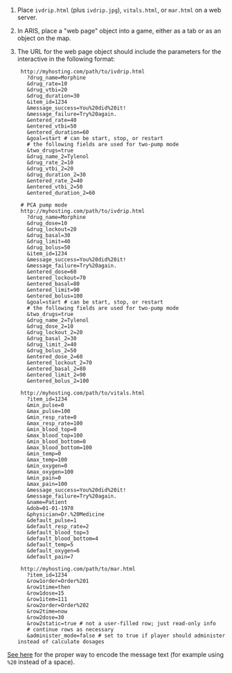 1. Place `ivdrip.html` (plus `ivdrip.jpg`), `vitals.html`, or `mar.html` on a web server.

2. In ARIS, place a "web page" object into a game, either as a tab or as an
object on the map.

3. The URL for the web page object should include the parameters for the interactive in the following format:

        http://myhosting.com/path/to/ivdrip.html
          ?drug_name=Morphine
          &drug_rate=10
          &drug_vtbi=20
          &drug_duration=30
          &item_id=1234
          &message_success=You%20did%20it!
          &message_failure=Try%20again.
          &entered_rate=40
          &entered_vtbi=50
          &entered_duration=60
          &goal=start # can be start, stop, or restart
          # the following fields are used for two-pump mode
          &two_drugs=true
          &drug_name_2=Tylenol
          &drug_rate_2=10
          &drug_vtbi_2=20
          &drug_duration_2=30
          &entered_rate_2=40
          &entered_vtbi_2=50
          &entered_duration_2=60

        # PCA pump mode
        http://myhosting.com/path/to/ivdrip.html
          ?drug_name=Morphine
          &drug_dose=10
          &drug_lockout=20
          &drug_basal=30
          &drug_limit=40
          &drug_bolus=50
          &item_id=1234
          &message_success=You%20did%20it!
          &message_failure=Try%20again.
          &entered_dose=60
          &entered_lockout=70
          &entered_basal=80
          &entered_limit=90
          &entered_bolus=100
          &goal=start # can be start, stop, or restart
          # the following fields are used for two-pump mode
          &two_drugs=true
          &drug_name_2=Tylenol
          &drug_dose_2=10
          &drug_lockout_2=20
          &drug_basal_2=30
          &drug_limit_2=40
          &drug_bolus_2=50
          &entered_dose_2=60
          &entered_lockout_2=70
          &entered_basal_2=80
          &entered_limit_2=90
          &entered_bolus_2=100

        http://myhosting.com/path/to/vitals.html
          ?item_id=1234
          &min_pulse=0
          &max_pulse=100
          &min_resp_rate=0
          &max_resp_rate=100
          &min_blood_top=0
          &max_blood_top=100
          &min_blood_bottom=0
          &max_blood_bottom=100
          &min_temp=0
          &max_temp=100
          &min_oxygen=0
          &max_oxygen=100
          &min_pain=0
          &max_pain=100
          &message_success=You%20did%20it!
          &message_failure=Try%20again.
          &name=Patient
          &dob=01-01-1970
          &physician=Dr.%20Medicine
          &default_pulse=1
          &default_resp_rate=2
          &default_blood_top=3
          &default_blood_bottom=4
          &default_temp=5
          &default_oxygen=6
          &default_pain=7

        http://myhosting.com/path/to/mar.html
          ?item_id=1234
          &row1order=Order%201
          &row1time=then
          &row1dose=15
          &row1item=111
          &row2order=Order%202
          &row2time=now
          &row2dose=30
          &row2static=true # not a user-filled row; just read-only info
          # continue rows as necessary
          &administer_mode=false # set to true if player should administer instead of calculate dosages

  [See here](http://meyerweb.com/eric/tools/dencoder/) for the proper way to encode the message text (for example using `%20` instead of a space).
